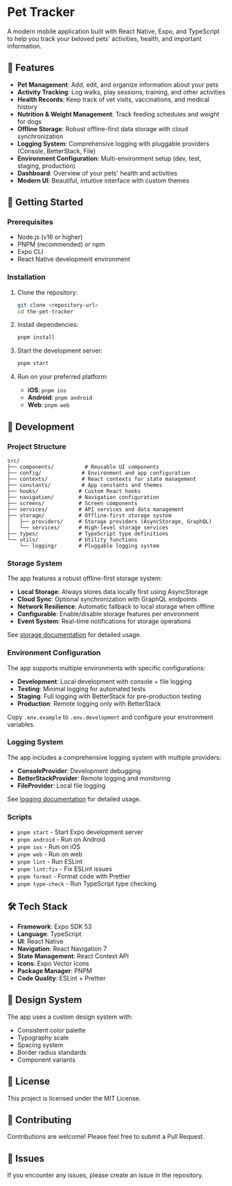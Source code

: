 # Pet Tracker

A modern mobile application built with React Native, Expo, and TypeScript to help you track your beloved pets' activities, health, and important information.

## 🐾 Features

- **Pet Management**: Add, edit, and organize information about your pets
- **Activity Tracking**: Log walks, play sessions, training, and other activities
- **Health Records**: Keep track of vet visits, vaccinations, and medical history
- **Nutrition & Weight Management**: Track feeding schedules and weight for dogs
- **Offline Storage**: Robust offline-first data storage with cloud synchronization
- **Logging System**: Comprehensive logging with pluggable providers (Console, BetterStack, File)
- **Environment Configuration**: Multi-environment setup (dev, test, staging, production)
- **Dashboard**: Overview of your pets' health and activities
- **Modern UI**: Beautiful, intuitive interface with custom themes

## 🚀 Getting Started

### Prerequisites

- Node.js (v16 or higher)
- PNPM (recommended) or npm
- Expo CLI
- React Native development environment

### Installation

1. Clone the repository:
   ```bash
   git clone <repository-url>
   cd the-pet-tracker
   ```

2. Install dependencies:
   ```bash
   pnpm install
   ```

3. Start the development server:
   ```bash
   pnpm start
   ```

4. Run on your preferred platform:
   - **iOS**: `pnpm ios`
   - **Android**: `pnpm android`
   - **Web**: `pnpm web`

## 📱 Development

### Project Structure

```
src/
├── components/          # Reusable UI components
├── config/             # Environment and app configuration
├── contexts/           # React contexts for state management
├── constants/          # App constants and themes
├── hooks/             # Custom React hooks
├── navigation/        # Navigation configuration
├── screens/           # Screen components
├── services/          # API services and data management
├── storage/           # Offline-first storage system
│   ├── providers/     # Storage providers (AsyncStorage, GraphQL)
│   └── services/      # High-level storage services
├── types/             # TypeScript type definitions
└── utils/             # Utility functions
    └── logging/       # Pluggable logging system
```

### Storage System

The app features a robust offline-first storage system:

- **Local Storage**: Always stores data locally first using AsyncStorage
- **Cloud Sync**: Optional synchronization with GraphQL endpoints
- **Network Resilience**: Automatic fallback to local storage when offline
- **Configurable**: Enable/disable storage features per environment
- **Event System**: Real-time notifications for storage operations

See [storage documentation](./docs/development/storage.md) for detailed usage.

### Environment Configuration

The app supports multiple environments with specific configurations:

- **Development**: Local development with console + file logging
- **Testing**: Minimal logging for automated tests
- **Staging**: Full logging with BetterStack for pre-production testing  
- **Production**: Remote logging only with BetterStack

Copy `.env.example` to `.env.development` and configure your environment variables.

### Logging System

The app includes a comprehensive logging system with multiple providers:

- **ConsoleProvider**: Development debugging
- **BetterStackProvider**: Remote logging and monitoring
- **FileProvider**: Local file logging

See [logging documentation](./docs/development/logging.md) for detailed usage.

### Scripts

- `pnpm start` - Start Expo development server
- `pnpm android` - Run on Android
- `pnpm ios` - Run on iOS
- `pnpm web` - Run on web
- `pnpm lint` - Run ESLint
- `pnpm lint:fix` - Fix ESLint issues
- `pnpm format` - Format code with Prettier
- `pnpm type-check` - Run TypeScript type checking

## 🛠 Tech Stack

- **Framework**: Expo SDK 53
- **Language**: TypeScript
- **UI**: React Native
- **Navigation**: React Navigation 7
- **State Management**: React Context API
- **Icons**: Expo Vector Icons
- **Package Manager**: PNPM
- **Code Quality**: ESLint + Prettier

## 🎨 Design System

The app uses a custom design system with:
- Consistent color palette
- Typography scale
- Spacing system
- Border radius standards
- Component variants

## 📝 License

This project is licensed under the MIT License.

## 🤝 Contributing

Contributions are welcome! Please feel free to submit a Pull Request.

## 🐛 Issues

If you encounter any issues, please create an issue in the repository.
